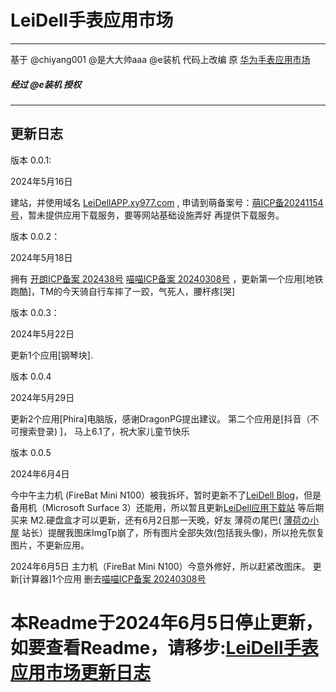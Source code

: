 # LeiDell手表应用市场 

***

基于 @chiyang001 @是大大帅aaa @e装机 代码上改编
原 [华为手表应用市场](https://chiyang001.github.io/APP/ "原版网址")  

##### 经过 @e装机 授权
***

## 更新日志

版本 0.0.1:

2024年5月16日 

建站，并使用域名 [LeiDellAPP.xy977.com](https://LeiDellAPP.xy977.com) , 申请到萌备案号：[萌ICP备20241154号](https://icp.gov.moe/?keyword=20241154)，暂未提供应用下载服务，要等网站基础设施弄好 再提供下载服务。

版本 0.0.2：

2024年5月18日

拥有 <a href="https://icp.kldhsh.top/?id=202438" target="_blank">开朗ICP备案 202438号</a>              <a href="https://icp.k9b.cn/?id=20240308" target="_blank">喵喵ICP备案 20240308号</a>  ，更新第一个应用[地铁跑酷]，TM的今天骑自行车摔了一跤，气死人，腰杆疼[哭]

版本 0.0.3：

2024年5月22日

更新1个应用[钢琴块].


版本 0.0.4 

2024年5月29日

更新2个应用[Phira]电脑版，感谢DragonPG提出建议。
第二个应用是[抖音（不可搜索登录) ]，
马上6.1了，祝大家儿童节快乐

版本 0.0.5

2024年6月4日

今中午主力机  (FireBat Mini N100）被我拆坏，暂时更新不了[LeiDell Blog](https://LeiDell.xy977.com)，但是备用机（Microsoft Surface 3）还能用，所以暂且更新[LeiDell应用下载站](https://LeiDellAPP.xy977.com)
等后期买来 M2.硬盘盒才可以更新，还有6月2日那一天晚，好友 薄荷の尾巴(   [薄荷の小屋](https://hoshiroko.com/) 站长）提醒我图床ImgTp崩了，所有图片全部失效(包括我头像)，所以抢先恢复图片，不更新应用。

2024年6月5日
主力机（FireBat Mini N100）今意外修好，所以赶紧改图床。
更新[计算器]1个应用
删去<a href="https://icp.k9b.cn/?id=20240308" target="_blank">喵喵ICP备案 20240308号</a>

# 本Readme于2024年6月5日停止更新，如要查看Readme，请移步:[LeiDell手表应用市场更新日志](https://leidell.xy977.com/LeiDellAPP-Readme/)